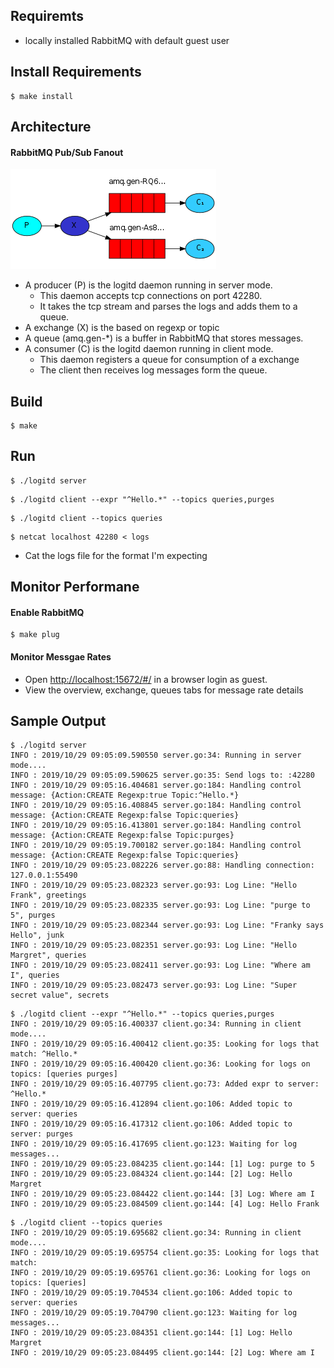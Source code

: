 ## Requiremts
- locally installed RabbitMQ with default guest user

## Install Requirements

```shell
$ make install
```

## Architecture
#### RabbitMQ Pub/Sub Fanout
![GitHub Logo](arch.png)
- A producer (P) is the logitd daemon running in server mode.
    - This daemon accepts tcp connections on port 42280.
    - It takes the tcp stream and parses the logs and adds them to a queue.
- A exchange (X) is the based on regexp or topic
- A queue (amq.gen-*) is a buffer in RabbitMQ that stores messages.
- A consumer (C) is the logitd daemon running in client mode.
    - This daemon registers a queue for consumption of a exchange
    - The client then receives log messages form the queue.

## Build

```shell
$ make
```

## Run

```shell
$ ./logitd server
```

```shell
$ ./logitd client --expr "^Hello.*" --topics queries,purges
```

```shell
$ ./logitd client --topics queries
```

```shell
$ netcat localhost 42280 < logs
```
- Cat the logs file for the format I'm expecting

## Monitor Performane

#### Enable RabbitMQ
```
$ make plug
```

#### Monitor Messgae Rates
- Open [http://localhost:15672/#/](http://localhost:15672/#/) in a browser login as guest.
- View the overview, exchange, queues tabs for message rate details

## Sample Output
```shell
$ ./logitd server
INFO : 2019/10/29 09:05:09.590550 server.go:34: Running in server mode....
INFO : 2019/10/29 09:05:09.590625 server.go:35: Send logs to: :42280
INFO : 2019/10/29 09:05:16.404681 server.go:184: Handling control message: {Action:CREATE Regexp:true Topic:^Hello.*}
INFO : 2019/10/29 09:05:16.408845 server.go:184: Handling control message: {Action:CREATE Regexp:false Topic:queries}
INFO : 2019/10/29 09:05:16.413801 server.go:184: Handling control message: {Action:CREATE Regexp:false Topic:purges}
INFO : 2019/10/29 09:05:19.700182 server.go:184: Handling control message: {Action:CREATE Regexp:false Topic:queries}
INFO : 2019/10/29 09:05:23.082226 server.go:88: Handling connection: 127.0.0.1:55490
INFO : 2019/10/29 09:05:23.082323 server.go:93: Log Line: "Hello Frank", greetings
INFO : 2019/10/29 09:05:23.082335 server.go:93: Log Line: "purge to 5", purges
INFO : 2019/10/29 09:05:23.082344 server.go:93: Log Line: "Franky says Hello", junk
INFO : 2019/10/29 09:05:23.082351 server.go:93: Log Line: "Hello Margret", queries
INFO : 2019/10/29 09:05:23.082411 server.go:93: Log Line: "Where am I", queries
INFO : 2019/10/29 09:05:23.082473 server.go:93: Log Line: "Super secret value", secrets
```

```shell
$ ./logitd client --expr "^Hello.*" --topics queries,purges
INFO : 2019/10/29 09:05:16.400337 client.go:34: Running in client mode....
INFO : 2019/10/29 09:05:16.400412 client.go:35: Looking for logs that match: ^Hello.*
INFO : 2019/10/29 09:05:16.400420 client.go:36: Looking for logs on topics: [queries purges]
INFO : 2019/10/29 09:05:16.407795 client.go:73: Added expr to server: ^Hello.*
INFO : 2019/10/29 09:05:16.412894 client.go:106: Added topic to server: queries
INFO : 2019/10/29 09:05:16.417312 client.go:106: Added topic to server: purges
INFO : 2019/10/29 09:05:16.417695 client.go:123: Waiting for log messages...
INFO : 2019/10/29 09:05:23.084235 client.go:144: [1] Log: purge to 5
INFO : 2019/10/29 09:05:23.084324 client.go:144: [2] Log: Hello Margret
INFO : 2019/10/29 09:05:23.084422 client.go:144: [3] Log: Where am I
INFO : 2019/10/29 09:05:23.084509 client.go:144: [4] Log: Hello Frank
```

```shell
$ ./logitd client --topics queries
INFO : 2019/10/29 09:05:19.695682 client.go:34: Running in client mode....
INFO : 2019/10/29 09:05:19.695754 client.go:35: Looking for logs that match: 
INFO : 2019/10/29 09:05:19.695761 client.go:36: Looking for logs on topics: [queries]
INFO : 2019/10/29 09:05:19.704534 client.go:106: Added topic to server: queries
INFO : 2019/10/29 09:05:19.704790 client.go:123: Waiting for log messages...
INFO : 2019/10/29 09:05:23.084351 client.go:144: [1] Log: Hello Margret
INFO : 2019/10/29 09:05:23.084495 client.go:144: [2] Log: Where am I
```